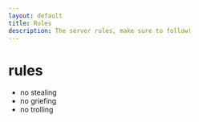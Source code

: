 ```yaml
---
layout: default
title: Rules
description: The server rules, make sure to follow!
---
```


# rules

* no stealing
* no griefing
* no trolling
